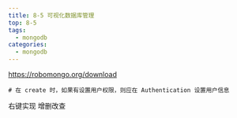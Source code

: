 ```yaml
---
title: 8-5 可视化数据库管理
top: 8-5
tags:
  - mongodb
categories:
  - mongodb
---
```


https://robomongo.org/download

```
# 在 create 时，如果有设置用户权限，则应在 Authentication 设置用户信息
```

右键实现 增删改查